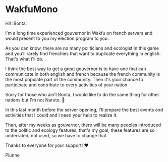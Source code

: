 # WakfuMono 

Hi! :Bonta: 

I'm a long time experienced gouvernor in Wakfu on french servers and would present to you my election program to you.

As you can know, there are no many politicians and ecologist in this game and you'll rarely find frenchies that want to duplicate everything in english. That's what i'll do.

I think the best way to get a great gouvernor is to have one that can communicate in both english and french because the french community is the most populate part of the community. Then it's your chance to participate and contribute to every activities of your nation.

Sorry for those who ain't Bonta, I would like to do the same thing for other nations but I'm not Naruto. :ninja: 

In this last month before the server opening, I'll prepare the best events and activities that I could and I need your help to realize it.

Then, after my weeks as gouvernor, there will be many peoples introduced to the politic and ecology features, that's my goal, these features are so underrated, not used, so we have to change that.

Thanks to everyone for your support! :heart: 

Plunne
